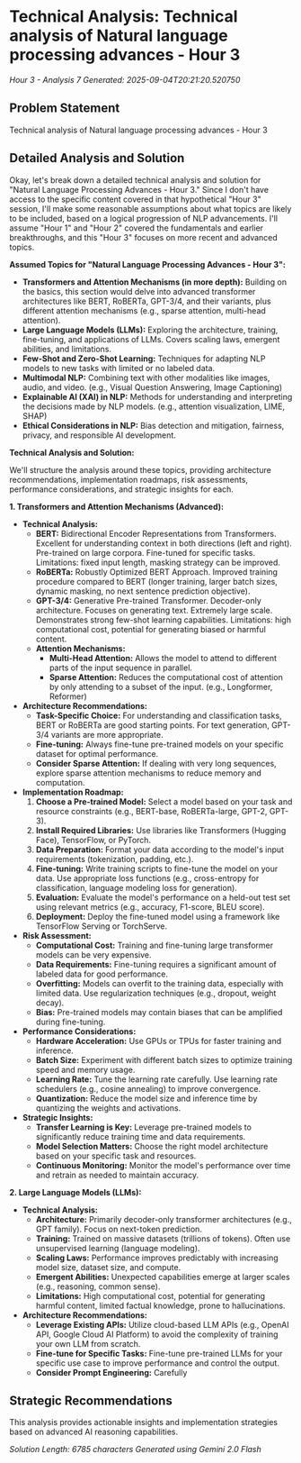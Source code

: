# Technical Analysis: Technical analysis of Natural language processing advances - Hour 3
*Hour 3 - Analysis 7*
*Generated: 2025-09-04T20:21:20.520750*

## Problem Statement
Technical analysis of Natural language processing advances - Hour 3

## Detailed Analysis and Solution
Okay, let's break down a detailed technical analysis and solution for "Natural Language Processing Advances - Hour 3."  Since I don't have access to the specific content covered in that hypothetical "Hour 3" session, I'll make some reasonable assumptions about what topics are likely to be included, based on a logical progression of NLP advancements.  I'll assume "Hour 1" and "Hour 2" covered the fundamentals and earlier breakthroughs, and this "Hour 3" focuses on more recent and advanced topics.

**Assumed Topics for "Natural Language Processing Advances - Hour 3":**

*   **Transformers and Attention Mechanisms (in more depth):** Building on the basics, this section would delve into advanced transformer architectures like BERT, RoBERTa, GPT-3/4, and their variants, plus different attention mechanisms (e.g., sparse attention, multi-head attention).
*   **Large Language Models (LLMs):** Exploring the architecture, training, fine-tuning, and applications of LLMs. Covers scaling laws, emergent abilities, and limitations.
*   **Few-Shot and Zero-Shot Learning:** Techniques for adapting NLP models to new tasks with limited or no labeled data.
*   **Multimodal NLP:**  Combining text with other modalities like images, audio, and video. (e.g., Visual Question Answering, Image Captioning)
*   **Explainable AI (XAI) in NLP:**  Methods for understanding and interpreting the decisions made by NLP models. (e.g., attention visualization, LIME, SHAP)
*   **Ethical Considerations in NLP:** Bias detection and mitigation, fairness, privacy, and responsible AI development.

**Technical Analysis and Solution:**

We'll structure the analysis around these topics, providing architecture recommendations, implementation roadmaps, risk assessments, performance considerations, and strategic insights for each.

**1. Transformers and Attention Mechanisms (Advanced):**

*   **Technical Analysis:**
    *   **BERT:**  Bidirectional Encoder Representations from Transformers.  Excellent for understanding context in both directions (left and right).  Pre-trained on large corpora.  Fine-tuned for specific tasks.  Limitations: fixed input length, masking strategy can be improved.
    *   **RoBERTa:**  Robustly Optimized BERT Approach.  Improved training procedure compared to BERT (longer training, larger batch sizes, dynamic masking, no next sentence prediction objective).
    *   **GPT-3/4:**  Generative Pre-trained Transformer.  Decoder-only architecture.  Focuses on generating text.  Extremely large scale.  Demonstrates strong few-shot learning capabilities.  Limitations: high computational cost, potential for generating biased or harmful content.
    *   **Attention Mechanisms:**
        *   **Multi-Head Attention:** Allows the model to attend to different parts of the input sequence in parallel.
        *   **Sparse Attention:** Reduces the computational cost of attention by only attending to a subset of the input.  (e.g., Longformer, Reformer)
*   **Architecture Recommendations:**
    *   **Task-Specific Choice:**  For understanding and classification tasks, BERT or RoBERTa are good starting points.  For text generation, GPT-3/4 variants are more appropriate.
    *   **Fine-tuning:**  Always fine-tune pre-trained models on your specific dataset for optimal performance.
    *   **Consider Sparse Attention:** If dealing with very long sequences, explore sparse attention mechanisms to reduce memory and computation.
*   **Implementation Roadmap:**
    1.  **Choose a Pre-trained Model:** Select a model based on your task and resource constraints (e.g., BERT-base, RoBERTa-large, GPT-2, GPT-3).
    2.  **Install Required Libraries:**  Use libraries like Transformers (Hugging Face), TensorFlow, or PyTorch.
    3.  **Data Preparation:** Format your data according to the model's input requirements (tokenization, padding, etc.).
    4.  **Fine-tuning:**  Write training scripts to fine-tune the model on your data.  Use appropriate loss functions (e.g., cross-entropy for classification, language modeling loss for generation).
    5.  **Evaluation:**  Evaluate the model's performance on a held-out test set using relevant metrics (e.g., accuracy, F1-score, BLEU score).
    6.  **Deployment:**  Deploy the fine-tuned model using a framework like TensorFlow Serving or TorchServe.
*   **Risk Assessment:**
    *   **Computational Cost:** Training and fine-tuning large transformer models can be very expensive.
    *   **Data Requirements:** Fine-tuning requires a significant amount of labeled data for good performance.
    *   **Overfitting:**  Models can overfit to the training data, especially with limited data.  Use regularization techniques (e.g., dropout, weight decay).
    *   **Bias:** Pre-trained models may contain biases that can be amplified during fine-tuning.
*   **Performance Considerations:**
    *   **Hardware Acceleration:** Use GPUs or TPUs for faster training and inference.
    *   **Batch Size:** Experiment with different batch sizes to optimize training speed and memory usage.
    *   **Learning Rate:**  Tune the learning rate carefully.  Use learning rate schedulers (e.g., cosine annealing) to improve convergence.
    *   **Quantization:**  Reduce the model size and inference time by quantizing the weights and activations.
*   **Strategic Insights:**
    *   **Transfer Learning is Key:**  Leverage pre-trained models to significantly reduce training time and data requirements.
    *   **Model Selection Matters:** Choose the right model architecture based on your specific task and resources.
    *   **Continuous Monitoring:**  Monitor the model's performance over time and retrain as needed to maintain accuracy.

**2. Large Language Models (LLMs):**

*   **Technical Analysis:**
    *   **Architecture:** Primarily decoder-only transformer architectures (e.g., GPT family).  Focus on next-token prediction.
    *   **Training:** Trained on massive datasets (trillions of tokens).  Often use unsupervised learning (language modeling).
    *   **Scaling Laws:** Performance improves predictably with increasing model size, dataset size, and compute.
    *   **Emergent Abilities:** Unexpected capabilities emerge at larger scales (e.g., reasoning, common sense).
    *   **Limitations:** High computational cost, potential for generating harmful content, limited factual knowledge, prone to hallucinations.
*   **Architecture Recommendations:**
    *   **Leverage Existing APIs:**  Utilize cloud-based LLM APIs (e.g., OpenAI API, Google Cloud AI Platform) to avoid the complexity of training your own LLM from scratch.
    *   **Fine-tune for Specific Tasks:**  Fine-tune pre-trained LLMs for your specific use case to improve performance and control the output.
    *   **Consider Prompt Engineering:**  Carefully

## Strategic Recommendations
This analysis provides actionable insights and implementation strategies
based on advanced AI reasoning capabilities.

*Solution Length: 6785 characters*
*Generated using Gemini 2.0 Flash*
